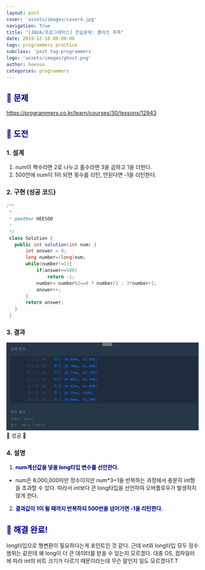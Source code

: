 ```yaml
---
layout: post
cover: 'assets/images/cover4.jpg'
navigation: True
title: "[JAVA/프로그래머스] 연습문제: 콜라츠 추측"
date: 2019-12-18 00:00:00
tags: programmers practice
subclass: 'post tag-programmers'
logo: 'assets/images/ghost.png'
author: heesoo
categories: programmers
---
```

## <span style="color:navy">👀 문제</span>
<https://programmers.co.kr/learn/courses/30/lessons/12943>

## <span style="color:navy">👊 도전</span>

### 1. 설계
1. num이 짝수라면 2로 나누고 홀수라면 3을 곱하고 1을 더한다.
2. 500안에 num이 1이 되면 횟수를 리턴, 안된다면 -1을 리턴한다.

### 2. 구현 (성공 코드)
```java
/**
 *
 * @author HEESOO
 *
 */
 class Solution {
   public int solution(int num) {
       int answer = 0;
       long number=(long)num;
       while(number!=1){
           if(answer==500)
               return -1;
           number= number%2==0 ? number/2 : 3*number+1;
           answer++;
       }
       return answer;
   }
 }
 ```

### 3. 결과
![실행결과](./assets/images/191218_11.PNG)
🤟 성공 🤟

### 4. 설명
1. **<span style="color:navy">num계산값을 넣을 long타입 변수를 선언한다.</span>**
- num은 8,000,000미만 정수이지만 num*3+1을 반복하는 과정에서 충분히 int형을 초과할 수 있다. 따라서 int보다 큰 long타입을 선언하여 오버플로우가 발생하지 않게 한다.
2. **<span style="color:navy">결과값이 1이 될 때까지 반복하되 500번을 넘어가면 -1을 리턴한다.</span>**

## <span style="color:navy">👏 해결 완료!</span>
long타입으로 형변환이 필요하다는게 포인트인 것 같다. 근데 int와 long타입 모두 정수 범위는 같은데 왜 long이 더 큰 데이터를 받을 수 있는지 모르겠다. 대충 OS, 컴파일러에 따라 int의 비트 크기가 다르기 때문이라는데 무슨 말인지 일도 모르겠다T.T
